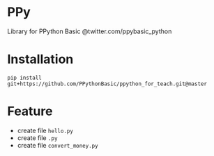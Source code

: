 # PPy
Library for PPython Basic @twitter.com/ppybasic_python

# Installation
```
pip install git+https://github.com/PPythonBasic/ppython_for_teach.git@master
```

# Feature
- create file `hello.py`
- create file `.py`
- create file `convert_money.py`